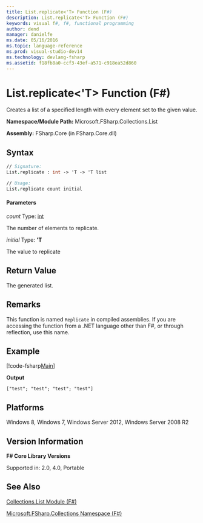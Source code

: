 ```yaml
---
title: List.replicate<'T> Function (F#)
description: List.replicate<'T> Function (F#)
keywords: visual f#, f#, functional programming
author: dend
manager: danielfe
ms.date: 05/16/2016
ms.topic: language-reference
ms.prod: visual-studio-dev14
ms.technology: devlang-fsharp
ms.assetid: f18fb8a0-ccf3-43ef-a571-c918ea52d860 
---
```


# List.replicate<'T> Function (F#)

Creates a list of a specified length with every element set to the given value.

**Namespace/Module Path:** Microsoft.FSharp.Collections.List

**Assembly:** FSharp.Core (in FSharp.Core.dll)


## Syntax

```fsharp
// Signature:
List.replicate : int -> 'T -> 'T list

// Usage:
List.replicate count initial
```

#### Parameters
*count*
Type: [int](https://msdn.microsoft.com/library/025d5455-3622-4ea5-9573-3ecbd4ee1375)


The number of elements to replicate.


*initial*
Type: **'T**


The value to replicate

## Return Value

The generated list.

## Remarks
This function is named `Replicate` in compiled assemblies. If you are accessing the function from a .NET language other than F#, or through reflection, use this name.

## Example

[!code-fsharp[Main](snippets/fslists/snippet52.fs)]

**Output**

```
["test"; "test"; "test"; "test"]
```

## Platforms
Windows 8, Windows 7, Windows Server 2012, Windows Server 2008 R2


## Version Information
**F# Core Library Versions**

Supported in: 2.0, 4.0, Portable

## See Also
[Collections.List Module &#40;F&#35;&#41;](Collections.List-Module-%5BFSharp%5D.md)

[Microsoft.FSharp.Collections Namespace &#40;F&#35;&#41;](Microsoft.FSharp.Collections-Namespace-%5BFSharp%5D.md)